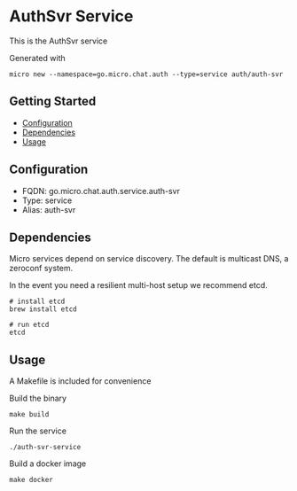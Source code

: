 # AuthSvr Service

This is the AuthSvr service

Generated with

```
micro new --namespace=go.micro.chat.auth --type=service auth/auth-svr
```

## Getting Started

- [Configuration](#configuration)
- [Dependencies](#dependencies)
- [Usage](#usage)

## Configuration

- FQDN: go.micro.chat.auth.service.auth-svr
- Type: service
- Alias: auth-svr

## Dependencies

Micro services depend on service discovery. The default is multicast DNS, a zeroconf system.

In the event you need a resilient multi-host setup we recommend etcd.

```
# install etcd
brew install etcd

# run etcd
etcd
```

## Usage

A Makefile is included for convenience

Build the binary

```
make build
```

Run the service
```
./auth-svr-service
```

Build a docker image
```
make docker
```